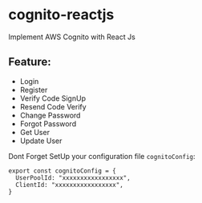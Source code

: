 # cognito-reactjs
Implement AWS Cognito with React Js

## Feature:

- Login
- Register
- Verify Code SignUp
- Resend Code Verify
- Change Password
- Forgot Password
- Get User
- Update User

Dont Forget SetUp your configuration file `cognitoConfig`:
```
export const cognitoConfig = {
  UserPoolId: "xxxxxxxxxxxxxxxxx",
  ClientId: "xxxxxxxxxxxxxxxxx",
}
